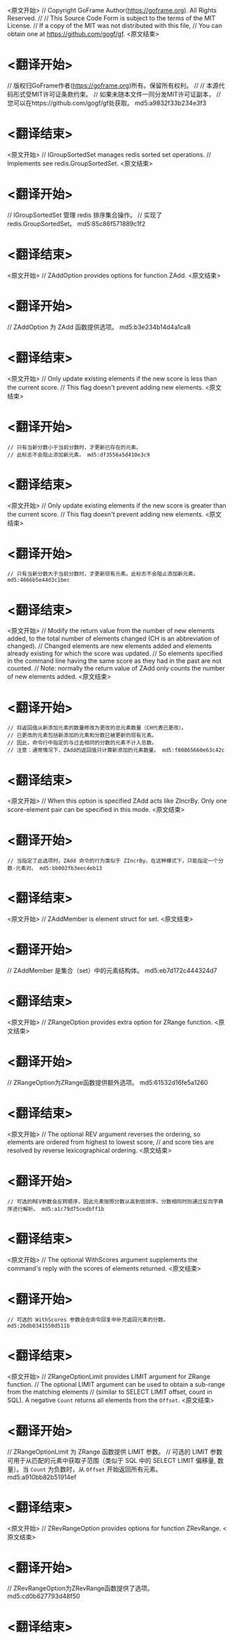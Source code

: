 
<原文开始>
// Copyright GoFrame Author(https://goframe.org). All Rights Reserved.
//
// This Source Code Form is subject to the terms of the MIT License.
// If a copy of the MIT was not distributed with this file,
// You can obtain one at https://github.com/gogf/gf.
<原文结束>

# <翻译开始>
// 版权归GoFrame作者(https://goframe.org)所有。保留所有权利。
//
// 本源代码形式受MIT许可证条款约束。
// 如果未随本文件一同分发MIT许可证副本，
// 您可以在https://github.com/gogf/gf处获取。 md5:a9832f33b234e3f3
# <翻译结束>


<原文开始>
// IGroupSortedSet manages redis sorted set operations.
// Implements see redis.GroupSortedSet.
<原文结束>

# <翻译开始>
// IGroupSortedSet 管理 redis 排序集合操作。
// 实现了 redis.GroupSortedSet。 md5:85c86f571889c1f2
# <翻译结束>


<原文开始>
// ZAddOption provides options for function ZAdd.
<原文结束>

# <翻译开始>
// ZAddOption 为 ZAdd 函数提供选项。 md5:b3e234b14d4a1ca8
# <翻译结束>


<原文开始>
	// Only update existing elements if the new score is less than the current score.
	// This flag doesn't prevent adding new elements.
<原文结束>

# <翻译开始>
	// 只有当新分数小于当前分数时，才更新已存在的元素。
	// 此标志不会阻止添加新元素。 md5:df3556a5d410e3c9
# <翻译结束>


<原文开始>
	// Only update existing elements if the new score is greater than the current score.
	// This flag doesn't prevent adding new elements.
<原文结束>

# <翻译开始>
	// 只有当新分数大于当前分数时，才更新现有元素。此标志不会阻止添加新元素。 md5:4866b5e44d3c1bec
# <翻译结束>


<原文开始>
	// Modify the return value from the number of new elements added, to the total number of elements changed (CH is an abbreviation of changed).
	// Changed elements are new elements added and elements already existing for which the score was updated.
	// So elements specified in the command line having the same score as they had in the past are not counted.
	// Note: normally the return value of ZAdd only counts the number of new elements added.
<原文结束>

# <翻译开始>
	// 将返回值从新添加元素的数量修改为更改的总元素数量（CH代表已更改）。
	// 已更改的元素包括新添加的元素和分数已被更新的现有元素。
	// 因此，命令行中指定的与过去相同的分数的元素不计入总数。
	// 注意：通常情况下，ZAdd的返回值只计算新添加的元素数量。 md5:f80865660e63c42c
# <翻译结束>


<原文开始>
// When this option is specified ZAdd acts like ZIncrBy. Only one score-element pair can be specified in this mode.
<原文结束>

# <翻译开始>
	// 当指定了此选项时，ZAdd 命令的行为类似于 ZIncrBy。在这种模式下，只能指定一个分数-元素对。 md5:bb002fb3eec4eb13
# <翻译结束>


<原文开始>
// ZAddMember is element struct for set.
<原文结束>

# <翻译开始>
// ZAddMember 是集合（set）中的元素结构体。 md5:eb7d172c444324d7
# <翻译结束>


<原文开始>
// ZRangeOption provides extra option for ZRange function.
<原文结束>

# <翻译开始>
// ZRangeOption为ZRange函数提供额外选项。 md5:61532d16fe5a1260
# <翻译结束>


<原文开始>
	// The optional REV argument reverses the ordering, so elements are ordered from highest to lowest score,
	// and score ties are resolved by reverse lexicographical ordering.
<原文结束>

# <翻译开始>
	// 可选的REV参数会反转顺序，因此元素按照分数从高到低排序，分数相同时则通过反向字典序进行解析。 md5:a1c79d75cedbff1b
# <翻译结束>


<原文开始>
// The optional WithScores argument supplements the command's reply with the scores of elements returned.
<原文结束>

# <翻译开始>
	// 可选的 WithScores 参数会在命令回复中补充返回元素的分数。 md5:26db0341550d511b
# <翻译结束>


<原文开始>
// ZRangeOptionLimit provides LIMIT argument for ZRange function.
// The optional LIMIT argument can be used to obtain a sub-range from the matching elements
// (similar to SELECT LIMIT offset, count in SQL). A negative `Count` returns all elements from the `Offset`.
<原文结束>

# <翻译开始>
// ZRangeOptionLimit 为 ZRange 函数提供 LIMIT 参数。
// 可选的 LIMIT 参数可用于从匹配的元素中获取子范围（类似于 SQL 中的 SELECT LIMIT 偏移量, 数量）。当 `Count` 为负数时，从 `Offset` 开始返回所有元素。 md5:a910bb82b51914ef
# <翻译结束>


<原文开始>
// ZRevRangeOption provides options for function ZRevRange.
<原文结束>

# <翻译开始>
// ZRevRangeOption为ZRevRange函数提供了选项。 md5:cd0b627793d48f50
# <翻译结束>

